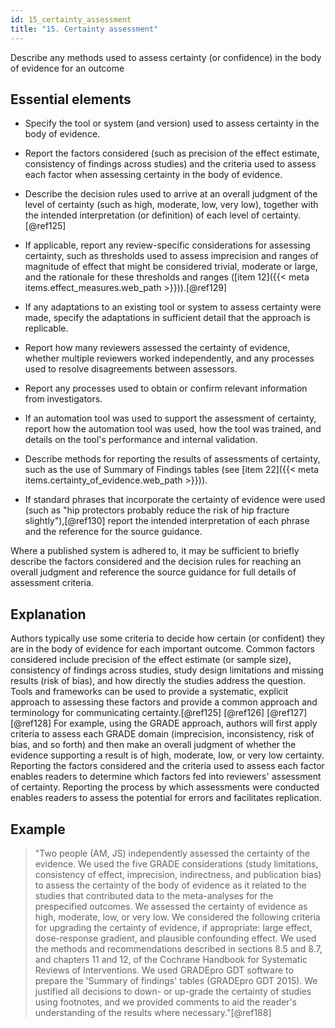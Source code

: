 ```yaml
---
id: 15_certainty_assessment
title: "15. Certainty assessment"
---
```


Describe any methods used to assess certainty (or confidence) in the body of evidence for an outcome

## Essential elements

-   Specify the tool or system (and version) used to assess certainty in
    the body of evidence.

-   Report the factors considered (such as precision of the effect
    estimate, consistency of findings across studies) and the criteria
    used to assess each factor when assessing certainty in the body of
    evidence.

-   Describe the decision rules used to arrive at an overall judgment of
    the level of certainty (such as high, moderate, low, very low),
    together with the intended interpretation (or definition) of each
    level of certainty.[@ref125]

-   If applicable, report any review-specific considerations for
    assessing certainty, such as thresholds used to assess imprecision
    and ranges of magnitude of effect that might be considered trivial,
    moderate or large, and the rationale for these thresholds and ranges
    ([item 12]({{< meta items.effect_measures.web_path >}})).[@ref129]

-   If any adaptations to an existing tool or system to assess certainty
    were made, specify the adaptations in sufficient detail that the
    approach is replicable.

-   Report how many reviewers assessed the certainty of evidence,
    whether multiple reviewers worked independently, and any processes
    used to resolve disagreements between assessors.

-   Report any processes used to obtain or confirm relevant information
    from investigators.

-   If an automation tool was used to support the assessment of
    certainty, report how the automation tool was used, how the tool was
    trained, and details on the tool's performance and internal
    validation.

-   Describe methods for reporting the results of assessments of
    certainty, such as the use of Summary of Findings tables (see [item 22]({{< meta items.certainty_of_evidence.web_path >}})).

-   If standard phrases that incorporate the certainty of evidence were
    used (such as "hip protectors probably reduce the risk of hip
    fracture slightly"),[@ref130] report the intended interpretation of
    each phrase and the reference for the source guidance.

Where a published system is adhered to, it may be sufficient to briefly
describe the factors considered and the decision rules for reaching an
overall judgment and reference the source guidance for full details of
assessment criteria.

## Explanation 

Authors typically use some criteria to decide how
certain (or confident) they are in the body of evidence for each
important outcome. Common factors considered include precision of the
effect estimate (or sample size), consistency of findings across
studies, study design limitations and missing results (risk of bias),
and how directly the studies address the question. Tools and frameworks
can be used to provide a systematic, explicit approach to assessing
these factors and provide a common approach and terminology for
communicating certainty.[@ref125] [@ref126] [@ref127] [@ref128] For
example, using the GRADE approach, authors will first apply criteria to
assess each GRADE domain (imprecision, inconsistency, risk of bias, and
so forth) and then make an overall judgment of whether the evidence
supporting a result is of high, moderate, low, or very low certainty.
Reporting the factors considered and the criteria used to assess each
factor enables readers to determine which factors fed into reviewers'
assessment of certainty. Reporting the process by which assessments were
conducted enables readers to assess the potential for errors and
facilitates replication.

## Example

> "Two people (AM, JS) independently assessed the certainty of the
evidence. We used the five GRADE considerations (study limitations,
consistency of effect, imprecision, indirectness, and publication bias)
to assess the certainty of the body of evidence as it related to the
studies that contributed data to the meta-analyses for the prespecified
outcomes. We assessed the certainty of evidence as high, moderate, low,
or very low. We considered the following criteria for upgrading the
certainty of evidence, if appropriate: large effect, dose-response
gradient, and plausible confounding effect. We used the methods and
recommendations described in sections 8.5 and 8.7, and chapters 11 and
12, of the Cochrane Handbook for Systematic Reviews of Interventions. We
used GRADEpro GDT software to prepare the \'Summary of findings\' tables
(GRADEpro GDT 2015). We justified all decisions to down- or up-grade the
certainty of studies using footnotes, and we provided comments to aid
the reader's understanding of the results where necessary."[@ref188]
